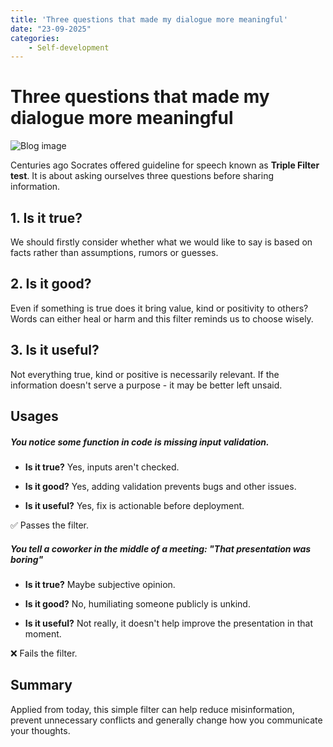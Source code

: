 ```yaml
---
title: 'Three questions that made my dialogue more meaningful'
date: "23-09-2025"
categories:
    - Self-development
---
```


# Three questions that made my dialogue more meaningful

![Blog image](/ro/ro-three-questions-dialogue.png)

Centuries ago Socrates offered guideline for speech known as **Triple Filter test**. It is about asking ourselves three questions before sharing information.

## 1. Is it true?

We should firstly consider whether what we would like to say is based on facts rather than assumptions, rumors or guesses.

## 2. Is it good?

Even if something is true does it bring value, kind or positivity to others? Words can either heal or harm and this filter reminds us to choose wisely.

## 3. Is it useful?

Not everything true, kind or positive is necessarily relevant. If the information doesn't serve a purpose - it may be better left unsaid.

## Usages

##### You notice some function in code is missing input validation.

- **Is it true?** Yes, inputs aren't checked.

- **Is it good?** Yes, adding validation prevents bugs and other issues.

- **Is it useful?** Yes, fix is actionable before deployment.

✅ Passes the filter.

##### You tell a coworker in the middle of a meeting: "That presentation was boring"

- **Is it true?** Maybe subjective opinion.

- **Is it good?** No, humiliating someone publicly is unkind.

- **Is it useful?** Not really, it doesn't help improve the presentation in that moment.

❌ Fails the filter.

## Summary

Applied from today, this simple filter can help reduce misinformation, prevent unnecessary conflicts and generally change how you communicate your thoughts.